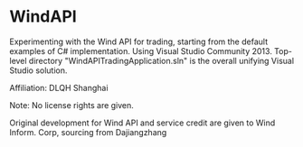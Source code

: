 # WindAPI
Experimenting with the Wind API for trading, starting from the default examples of C# implementation. Using Visual Studio Community 2013. Top-level directory "WindAPITradingApplication.sln" is the overall unifying Visual Studio solution.

Affiliation: DLQH Shanghai

Note: No license rights are given.

Original development for Wind API and service credit are given to Wind Inform. Corp, sourcing from Dajiangzhang
